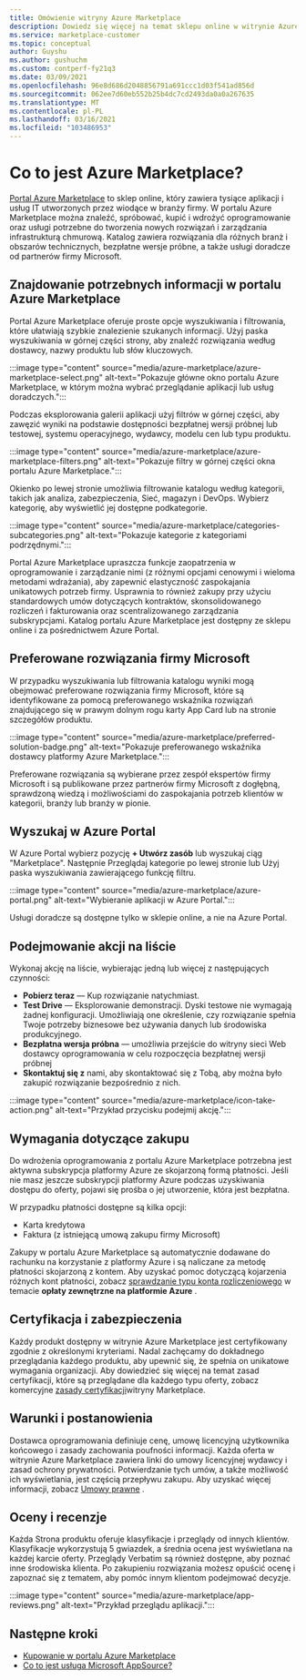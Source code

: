 ```yaml
---
title: Omówienie witryny Azure Marketplace
description: Dowiedz się więcej na temat sklepu online w witrynie Azure Marketplace oraz możliwości znajdowania i wypróbowania oprogramowania i rozwiązań.
ms.service: marketplace-customer
ms.topic: conceptual
author: Guyshu
ms.author: gushuchm
ms.custom: contperf-fy21q3
ms.date: 03/09/2021
ms.openlocfilehash: 96e8d686d2048856791a691ccc1d03f541ad856d
ms.sourcegitcommit: 062ee7d60eb552b25b4dc7cd2493da0a0a267635
ms.translationtype: MT
ms.contentlocale: pl-PL
ms.lasthandoff: 03/16/2021
ms.locfileid: "103486953"
---
```

# <a name="what-is-azure-marketplace"></a>Co to jest Azure Marketplace?

[Portal Azure Marketplace](https://azuremarketplace.microsoft.com/marketplace/apps/category/security) to sklep online, który zawiera tysiące aplikacji i usług IT utworzonych przez wiodące w branży firmy. W portalu Azure Marketplace można znaleźć, spróbować, kupić i wdrożyć oprogramowanie oraz usługi potrzebne do tworzenia nowych rozwiązań i zarządzania infrastrukturą chmurową. Katalog zawiera rozwiązania dla różnych branż i obszarów technicznych, bezpłatne wersje próbne, a także usługi doradcze od partnerów firmy Microsoft.

## <a name="find-what-you-need-in-azure-marketplace"></a>Znajdowanie potrzebnych informacji w portalu Azure Marketplace

Portal Azure Marketplace oferuje proste opcje wyszukiwania i filtrowania, które ułatwiają szybkie znalezienie szukanych informacji. Użyj paska wyszukiwania w górnej części strony, aby znaleźć rozwiązania według dostawcy, nazwy produktu lub słów kluczowych.

:::image type="content" source="media/azure-marketplace/azure-marketplace-select.png" alt-text="Pokazuje główne okno portalu Azure Marketplace, w którym można wybrać przeglądanie aplikacji lub usług doradczych.":::

Podczas eksplorowania galerii aplikacji użyj filtrów w górnej części, aby zawęzić wyniki na podstawie dostępności bezpłatnej wersji próbnej lub testowej, systemu operacyjnego, wydawcy, modelu cen lub typu produktu.

:::image type="content" source="media/azure-marketplace/azure-marketplace-filters.png" alt-text="Pokazuje filtry w górnej części okna portalu Azure Marketplace.":::

Okienko po lewej stronie umożliwia filtrowanie katalogu według kategorii, takich jak analiza, zabezpieczenia, Sieć, magazyn i DevOps. Wybierz kategorię, aby wyświetlić jej dostępne podkategorie.

:::image type="content" source="media/azure-marketplace/categories-subcategories.png" alt-text="Pokazuje kategorie z kategoriami podrzędnymi.":::

Portal Azure Marketplace upraszcza funkcje zaopatrzenia w oprogramowanie i zarządzanie nimi (z różnymi opcjami cenowymi i wieloma metodami wdrażania), aby zapewnić elastyczność zaspokajania unikatowych potrzeb firmy. Usprawnia to również zakupy przy użyciu standardowych umów dotyczących kontraktów, skonsolidowanego rozliczeń i fakturowania oraz scentralizowanego zarządzania subskrypcjami. Katalog portalu Azure Marketplace jest dostępny ze sklepu online i za pośrednictwem Azure Portal.

## <a name="microsoft-preferred-solutions"></a>Preferowane rozwiązania firmy Microsoft

W przypadku wyszukiwania lub filtrowania katalogu wyniki mogą obejmować preferowane rozwiązania firmy Microsoft, które są identyfikowane za pomocą preferowanego wskaźnika rozwiązań znajdującego się w prawym dolnym rogu karty App Card lub na stronie szczegółów produktu.

:::image type="content" source="media/azure-marketplace/preferred-solution-badge.png" alt-text="Pokazuje preferowanego wskaźnika dostawcy platformy Azure Marketplace.":::

Preferowane rozwiązania są wybierane przez zespół ekspertów firmy Microsoft i są publikowane przez partnerów firmy Microsoft z dogłębną, sprawdzoną wiedzą i możliwościami do zaspokajania potrzeb klientów w kategorii, branży lub branży w pionie.

## <a name="search-in-the-azure-portal"></a>Wyszukaj w Azure Portal

W Azure Portal wybierz pozycję **+ Utwórz zasób** lub wyszukaj ciąg "Marketplace". Następnie Przeglądaj kategorie po lewej stronie lub Użyj paska wyszukiwania zawierającego funkcję filtru.

:::image type="content" source="media/azure-marketplace/azure-portal.png" alt-text="Wybieranie aplikacji w Azure Portal.":::

Usługi doradcze są dostępne tylko w sklepie online, a nie na Azure Portal.

## <a name="take-action-on-a-listing"></a>Podejmowanie akcji na liście

Wykonaj akcję na liście, wybierając jedną lub więcej z następujących czynności:

- **Pobierz teraz** — Kup rozwiązanie natychmiast.
- **Test Drive** — Eksplorowanie demonstracji. Dyski testowe nie wymagają żadnej konfiguracji. Umożliwiają one określenie, czy rozwiązanie spełnia Twoje potrzeby biznesowe bez używania danych lub środowiska produkcyjnego.
- **Bezpłatna wersja próbna** — umożliwia przejście do witryny sieci Web dostawcy oprogramowania w celu rozpoczęcia bezpłatnej wersji próbnej
- **Skontaktuj się z** nami, aby skontaktować się z Tobą, aby można było zakupić rozwiązanie bezpośrednio z nich.

:::image type="content" source="media/azure-marketplace/icon-take-action.png" alt-text="Przykład przycisku podejmij akcję.":::

## <a name="purchasing-requirements"></a>Wymagania dotyczące zakupu

Do wdrożenia oprogramowania z portalu Azure Marketplace potrzebna jest aktywna subskrypcja platformy Azure ze skojarzoną formą płatności. Jeśli nie masz jeszcze subskrypcji platformy Azure podczas uzyskiwania dostępu do oferty, pojawi się prośba o jej utworzenie, która jest bezpłatna.

W przypadku płatności dostępne są kilka opcji:  

- Karta kredytowa
- Faktura (z istniejącą umową zakupu firmy Microsoft)

Zakupy w portalu Azure Marketplace są automatycznie dodawane do rachunku na korzystanie z platformy Azure i są naliczane za metodę płatności skojarzoną z kontem. Aby uzyskać pomoc dotyczącą kojarzenia różnych kont płatności, zobacz [sprawdzanie typu konta rozliczeniowego](/azure/cost-management-billing/understand/understand-azure-marketplace-charges#check-billing-account-type) w temacie **opłaty zewnętrzne na platformie Azure** .

## <a name="certification-and-security"></a>Certyfikacja i zabezpieczenia

Każdy produkt dostępny w witrynie Azure Marketplace jest certyfikowany zgodnie z określonymi kryteriami. Nadal zachęcamy do dokładnego przeglądania każdego produktu, aby upewnić się, że spełnia on unikatowe wymagania organizacji. Aby dowiedzieć się więcej na temat zasad certyfikacji, które są przeglądane dla każdego typu oferty, zobacz komercyjne [zasady certyfikacji](/legal/marketplace/certification-policies)witryny Marketplace.

## <a name="terms-and-conditions"></a>Warunki i postanowienia

Dostawca oprogramowania definiuje cenę, umowę licencyjną użytkownika końcowego i zasady zachowania poufności informacji. Każda oferta w witrynie Azure Marketplace zawiera linki do umowy licencyjnej wydawcy i zasad ochrony prywatności. Potwierdzanie tych umów, a także możliwość ich wyświetlania, jest częścią przepływu zakupu. Aby uzyskać więcej informacji, zobacz [Umowy prawne](legal-contracts.md) .

## <a name="ratings-and-reviews"></a>Oceny i recenzje

Każda Strona produktu oferuje klasyfikacje i przeglądy od innych klientów. Klasyfikacje wykorzystują 5 gwiazdek, a średnia ocena jest wyświetlana na każdej karcie oferty. Przeglądy Verbatim są również dostępne, aby poznać inne środowiska klienta. Po zakupieniu rozwiązania możesz opuścić ocenę i zapoznać się z tematem, aby pomóc innym klientom podejmować decyzje.

:::image type="content" source="media/azure-marketplace/app-reviews.png" alt-text="Przykład przeglądu aplikacji.":::

## <a name="next-steps"></a>Następne kroki

- [Kupowanie w portalu Azure Marketplace](azure-purchasing-invoicing.md)
- [Co to jest usługa Microsoft AppSource?](appsource-overview.md)
